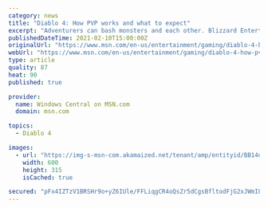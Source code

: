 ```yaml
---
category: news
title: "Diablo 4: How PVP works and what to expect"
excerpt: "Adventurers can bash monsters and each other. Blizzard Entertainment's upcoming hack-and-slash RPG Diablo 4 is still a ways off. Still, even with the scourges of Goatmen and other monsters pillaging ..."
publishedDateTime: 2021-02-10T15:00:00Z
originalUrl: "https://www.msn.com/en-us/entertainment/gaming/diablo-4-how-pvp-works-and-what-to-expect/ar-BB1dAeQu"
webUrl: "https://www.msn.com/en-us/entertainment/gaming/diablo-4-how-pvp-works-and-what-to-expect/ar-BB1dAeQu"
type: article
quality: 87
heat: 90
published: true

provider:
  name: Windows Central on MSN.com
  domain: msn.com

topics:
  - Diablo 4

images:
  - url: "https://img-s-msn-com.akamaized.net/tenant/amp/entityid/BB14dK5L.img?h=315&w=600&m=6&q=60&o=t&l=f&f=jpg&x=423&y=106"
    width: 600
    height: 315
    isCached: true

secured: "pFx4IZTzV1BRSHr9o+yZ6IUle/FFLiqgCR4oQsZr5dCgsBfltodFjG2xJWmI8fAjZmGqQuABxIW7MZDdVp9vcbZcQp6hQAJXAcXly/llA4X9fprBMNM8SJUQIam1hpJtTADfkdIciAZPAD14VSjJQ/HhWQyyXON89U1UFkakuBmO2Nk51xDDRkmTNMcVUFv/m13b/rSMgMdwYJvlmB/RjhG+DRLmWWAESWT9Br+jylRbSz7Fio/l2Ia3WK7b4HbUNLqTrWgh7vLM//ks9/sTg5mEi79l9Zz5DpQfyHQ8P7Pzs8H80gIfA7LWse/n0r9p7S3zGr9mC+GlQAv2gp9uAnee4cFlV6LSAfjQ/8PmgrM=;2oAQacE1F1kF9v8yRSOOSg=="
---
```


